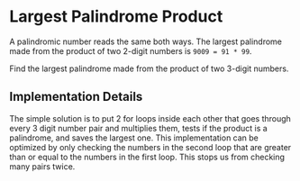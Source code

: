 Largest Palindrome Product
==========================

A palindromic number reads the same both ways. The largest palindrome made from the product of two 2-digit numbers is `9009 = 91 * 99`.

Find the largest palindrome made from the product of two 3-digit numbers.

Implementation Details
----------------------

The simple solution is to put 2 for loops inside each other that goes through every 3 digit number pair and multiplies them, tests if the product is a palindrome, and saves the largest one. This implementation can be optimized by only checking the numbers in the second loop that are greater than or equal to the numbers in the first loop. This stops us from checking many pairs twice.

